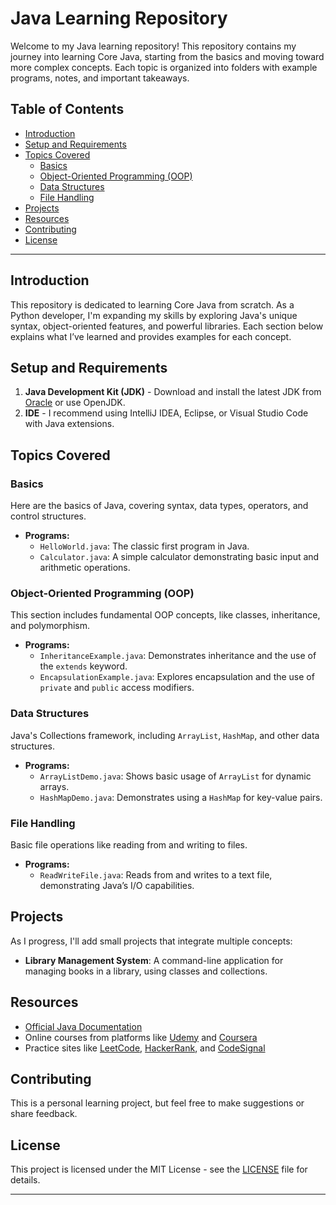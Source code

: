 

# Java Learning Repository

Welcome to my Java learning repository! This repository contains my journey into learning Core Java, starting from the basics and moving toward more complex concepts. Each topic is organized into folders with example programs, notes, and important takeaways.

## Table of Contents
- [Introduction](#introduction)
- [Setup and Requirements](#setup-and-requirements)
- [Topics Covered](#topics-covered)
  - [Basics](#basics)
  - [Object-Oriented Programming (OOP)](#object-oriented-programming-oop)
  - [Data Structures](#data-structures)
  - [File Handling](#file-handling)
- [Projects](#projects)
- [Resources](#resources)
- [Contributing](#contributing)
- [License](#license)

---

## Introduction
This repository is dedicated to learning Core Java from scratch. As a Python developer, I'm expanding my skills by exploring Java's unique syntax, object-oriented features, and powerful libraries. Each section below explains what I’ve learned and provides examples for each concept.

## Setup and Requirements
1. **Java Development Kit (JDK)** - Download and install the latest JDK from [Oracle](https://www.oracle.com/java/technologies/javase-downloads.html) or use OpenJDK.
2. **IDE** - I recommend using IntelliJ IDEA, Eclipse, or Visual Studio Code with Java extensions.

## Topics Covered

### Basics
Here are the basics of Java, covering syntax, data types, operators, and control structures.
- **Programs:**
  - `HelloWorld.java`: The classic first program in Java.
  - `Calculator.java`: A simple calculator demonstrating basic input and arithmetic operations.
  
### Object-Oriented Programming (OOP)
This section includes fundamental OOP concepts, like classes, inheritance, and polymorphism.
- **Programs:**
  - `InheritanceExample.java`: Demonstrates inheritance and the use of the `extends` keyword.
  - `EncapsulationExample.java`: Explores encapsulation and the use of `private` and `public` access modifiers.

### Data Structures
Java's Collections framework, including `ArrayList`, `HashMap`, and other data structures.
- **Programs:**
  - `ArrayListDemo.java`: Shows basic usage of `ArrayList` for dynamic arrays.
  - `HashMapDemo.java`: Demonstrates using a `HashMap` for key-value pairs.

### File Handling
Basic file operations like reading from and writing to files.
- **Programs:**
  - `ReadWriteFile.java`: Reads from and writes to a text file, demonstrating Java’s I/O capabilities.

## Projects
As I progress, I'll add small projects that integrate multiple concepts:
- **Library Management System**: A command-line application for managing books in a library, using classes and collections.

## Resources
- [Official Java Documentation](https://docs.oracle.com/en/java/)
- Online courses from platforms like [Udemy](https://www.udemy.com/) and [Coursera](https://www.coursera.org/)
- Practice sites like [LeetCode](https://leetcode.com/), [HackerRank](https://www.hackerrank.com/), and [CodeSignal](https://codesignal.com/)

## Contributing
This is a personal learning project, but feel free to make suggestions or share feedback. 

## License
This project is licensed under the MIT License - see the [LICENSE](LICENSE) file for details.

---


